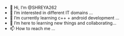 - 👋 Hi, I’m @SHREYA262
- 👀 I’m interested in different IT domains ...
- 🌱 I’m currently learning c++  + android development ...
- 💞️ I’m here to learning new things and collaborating...
- 📫 How to reach me ...

<!---
SHREYA262/SHREYA262 is a ✨ special ✨ repository because its `README.md` (this file) appears on your GitHub profile.
You can click the Preview link to take a look at your changes.
--->
